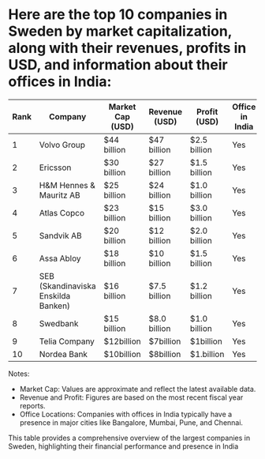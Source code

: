 # Here are the top 10 companies in Sweden by market capitalization, along with their revenues, profits in USD, and information about their offices in India:

| Rank | Company	| Market Cap (USD)	| Revenue (USD)	| Profit (USD)	| Office in India	| Location(s) in India |
| ---- | ---- | ---- | ---- | ---- | ---- | ---- |
| 1	| Volvo Group	| $44 billion	| $47 billion	| $2.5 billion	| Yes	| Bangalore |
| 2	| Ericsson	| $30 billion	| $27 billion	| $1.5 billion	| Yes	| Bangalore |
| 3	| H&M Hennes & Mauritz AB	| $25 billion	| $24 billion	| $1.0 billion	| Yes	| Mumbai |
| 4	| Atlas Copco	| $23 billion	| $15 billion	| $3.0 billion | Yes | Pune |
| 5	| Sandvik AB	| $20 billion	| $12 billion	| $2.0 billion | Yes | Chennai |
| 6	| Assa Abloy	| $18 billion | $10 billion | $1.5 billion | Yes | Mumbai |
| 7	| SEB (Skandinaviska Enskilda Banken)	| $16 billion | $7.5 billion | $1.2 billion | Yes | Mumbai |
| 8	| Swedbank	| $15 billion | $8.0 billion	| $1.0 billion	| Yes	| Mumbai |
| 9	| Telia Company	| $12billion | $7billion | $1billion | Yes | Gurgaon |
| 10	| Nordea Bank	| $10billion | $8billion | $1.billion | Yes | Mumbai |

Notes:
- Market Cap: Values are approximate and reflect the latest available data.
- Revenue and Profit: Figures are based on the most recent fiscal year reports.
- Office Locations: Companies with offices in India typically have a presence in major cities like Bangalore, Mumbai, Pune, and Chennai.

This table provides a comprehensive overview of the largest companies in Sweden, highlighting their financial performance and presence in India
